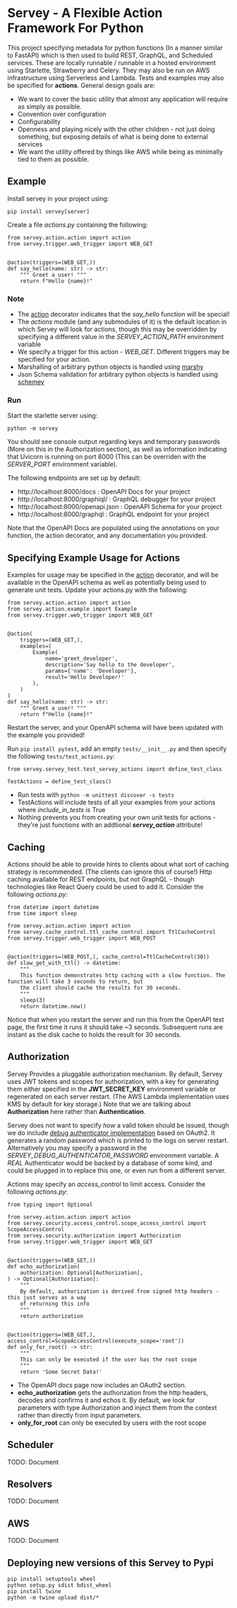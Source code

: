 # Servey - A Flexible Action Framework For Python

This project specifying metadata for python functions (In a manner similar to FastAPI) which is then used to
build REST, GraphQL, and Scheduled services. These are locally runnable / runnable in a hosted environment using
Starlette, Strawberry and Celery. They may also be run on AWS infrastructure using Serverless and Lambda. Tests and
examples may also be specified for **actions**. General design goals are:

* We want to cover the basic utility that almost any application will require as simply as possible.
* Convention over configuration
* Configurability
* Openness and playing nicely with the other children - not just doing something, but exposing details of what is being
  done to external services
* We want the utility offered by things like AWS while being as minimally tied to them as possible.

## Example

Install servey in your project using:

`pip install servey[server]`

Create a file *actions.py* containing the following:

```
from servey.action.action import action
from servey.trigger.web_trigger import WEB_GET


@action(triggers=(WEB_GET,))
def say_hello(name: str) -> str:
    """ Greet a user! """
    return f"Hello {name}!"

```

### Note 

* The [action](servey/action/action.py) decorator indicates that the *say_hello* function will be special!
* The *actions* module (and any submodules of it) is the default location in which Servey will look for actions, though
this may be overridden by specifying a different value in the *SERVEY_ACTION_PATH* environment variable
* We specify a trigger for this action - *WEB_GET*. Different triggers may be specified for your action.
* Marshalling of arbitrary python objects is handled using [marshy](https://github.com/tofarr/marshy)
* Json Schema validation for arbitrary python objects is handled using [schemey](https://github.com/tofarr/schemey)

### Run

Start the starlette server using:

`python -m servey`

You should see console output regarding keys and temporary passwords (More on this in the Authorization section), as
well as information indicating that Uvicorn is running on port 8000 (This can be overriden with the *SERVER_PORT*
environment variable). 

The following endpoints are set up by default:

* http://localhost:8000/docs : OpenAPI Docs for your project
* http://localhost:8000/graphiql/ : GraphQL debugger for your project
* http://localhost:8000/openapi.json : OpenAPI Schema for your project
* http://localhost:8000/graphql : GraphQL endpoint for your project

Note that the OpenAPI Docs are populated using the annotations on your function,
the action decorator, and any documentation you provided.

## Specifying Example Usage for Actions

Examples for usage may be specified in the [action](servey/action/action.py)
decorator, and will be available in the OpenAPI schema as well as potentially
being used to generate unit tests. Update your actions.py with the following:

```
from servey.action.action import action
from servey.action.example import Example
from servey.trigger.web_trigger import WEB_GET


@action(
    triggers=(WEB_GET,),
    examples=(
        Example(
            name='greet_developer',
            description='Say hello to the developer',
            params={'name': 'Developer'},
            result='Hello Developer!'
        ),
    )
)
def say_hello(name: str) -> str:
    """ Greet a user! """
    return f"Hello {name}!"

```

Restart the server, and your OpenAPI schema will have been updated
with the example you provided!

Run `pip install pytest`, add an empty `tests/__init__.py` and then
specify the following `tests/test_actions.py`:

```
from servey.servey_test.test_servey_actions import define_test_class

TestActions = define_test_class()
```

* Run tests with `python -m unittest discover -s tests`
* TestActions will include tests of all your examples from your
  actions where *include_in_tests* is True
* Nothing prevents you from creating your own unit tests
  for actions - they're just functions with an addtional
  *__servey_action__* attribute!

## Caching

Actions should be able to provide hints to clients about what sort of caching strategy is recommended. (The clients
can ignore this of course!) Http caching available for REST endpoints, but not GraphQL - though technologies like
React Query could be used to add it. Consider the following *actions.py*:

```
from datetime import datetime
from time import sleep

from servey.action.action import action
from servey.cache_control.ttl_cache_control import TtlCacheControl
from servey.trigger.web_trigger import WEB_POST


@action(triggers=(WEB_POST,), cache_control=TtlCacheControl(30))
def slow_get_with_ttl() -> datetime:
    """
    This function demonstrates http caching with a slow function. The function will take 3 seconds to return, but
    the client should cache the results for 30 seconds.
    """
    sleep(3)
    return datetime.now()

```

Notice that when you restart the server and run this from the OpenAPI test page, the first time it runs it should
take ~3 seconds. Subsequent runs are instant as the disk cache to holds the result for 30 seconds.

## Authorization

Servey Provides a pluggable authorization mechanism. By default, Servey uses JWT tokens and scopes for authorization,
with a key for generating them either specified in the **JWT_SECRET_KEY** environment variable or regenerated on each
server restart. (The AWS Lambda implementation uses KMS by default for key storage.) Note that we are talking about 
**Authorization** here rather than **Authentication**. 

Servey does not want to specify *how* a valid token should be issued,
though we do include [debug authenticator implementation](servey/servey_starlette/route_factory/authenticator_route_factory.py)
based on OAuth2. It generates a random password which is printed to the logs on server restart. 
Alternatively you may specify a password in the *SERVEY_DEBUG_AUTHENTICATOR_PASSWORD* environment variable.
A *REAL* Authenticator would be backed by a database of some kind, and could be plugged in to replace this one,
or even run from a different server.

Actions may specify an *access_control* to limit access. Consider the following *actions.py*:

```
from typing import Optional

from servey.action.action import action
from servey.security.access_control.scope_access_control import ScopeAccessControl
from servey.security.authorization import Authorization
from servey.trigger.web_trigger import WEB_GET


@action(triggers=(WEB_GET,))
def echo_authorization(
    authorization: Optional[Authorization],
) -> Optional[Authorization]:
    """
    By default, authorization is derived from signed http headers - this just serves as a way
    of returning this info
    """
    return authorization


@action(triggers=(WEB_GET,), access_control=ScopeAccessControl(execute_scope='root'))
def only_for_root() -> str:
    """
    This can only be executed if the user has the root scope
    """
    return 'Some Secret Data!'

```

* The OpenAPI docs page now includes an OAuth2 section.
* **echo_authorization** gets the authorization from the http headers, decodes and confirms it and echos it. By default,
  we look for parameters with type Authorization and inject them from the context rather than directly from input parameters.
* **only_for_root** can only be executed by users with the root scope

## Scheduler

TODO: Document

## Resolvers

TODO: Document

## AWS

TODO: Document

## Deploying new versions of this Servey to Pypi

```
pip install setuptools wheel
python setup.py sdist bdist_wheel
pip install twine
python -m twine upload dist/*
```
